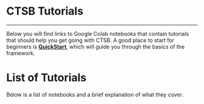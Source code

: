 # CTSB Tutorials
****************

Below you will find links to Google Colab notebooks that contain tutorials that should help you get going with CTSB. A good place to start for beginners is [**QuickStart**](https://colab.research.google.com/github/johnhallman/ctsb/blob/master/notebooks/QuickStart.ipynb), which will guide you through the basics of the framework.


List of Tutorials
=================

Below is a list of notebooks and a brief explanation of what they cover.